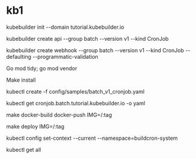 # kb1

kubebuilder init --domain tutorial.kubebuilder.io

kubebuilder create api --group batch --version v1 --kind CronJob
 
kubebuilder create webhook --group batch --version v1 --kind CronJob --defaulting --programmatic-validation

Go mod tidy; go mod vendor

Make install

kubectl create -f config/samples/batch_v1_cronjob.yaml

kubectl get cronjob.batch.tutorial.kubebuilder.io -o yaml

make docker-build docker-push IMG=<some-registry>/<project-name>:tag

make deploy IMG=<some-registry>/<project-name>:tag

kubectl config set-context --current --namespace=buildcron-system

kubectl get all
